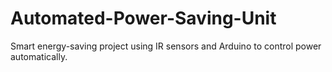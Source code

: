 # Automated-Power-Saving-Unit
Smart energy-saving project using IR sensors and Arduino to control power automatically.
